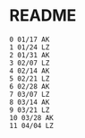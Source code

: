 # README

``` plain
0 01/17 AK
1 01/24 LZ
2 01/31 AK
3 02/07 LZ
4 02/14 AK
5 02/21 LZ
6 02/28 AK
7 03/07 LZ
8 03/14 AK
9 03/21 LZ
10 03/28 AK
11 04/04 LZ
```
